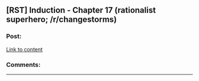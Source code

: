 ## [RST] Induction - Chapter 17 (rationalist superhero; /r/changestorms)

### Post:

[Link to content](https://www.reddit.com/r/changestorms/comments/3x0q9a/chpr_induction_chapter_17/)

### Comments:

---

